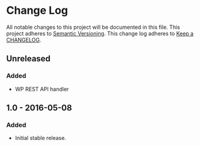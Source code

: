 # Change Log
All notable changes to this project will be documented in this file.
This project adheres to [Semantic Versioning](http://semver.org/).
This change log adheres to [Keep a CHANGELOG](http://keepachangelog.com/).

## Unreleased

### Added
- WP REST API handler

## 1.0 - 2016-05-08

### Added
- Initial stable release.